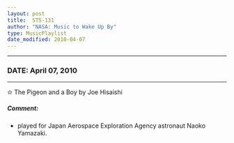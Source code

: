 ```yaml
---
layout: post
title:  STS-131
author: "NASA: Music to Wake Up By"
type: MusicPlaylist
date_modified: 2010-04-07
---
```


----
### DATE: April 07, 2010
----
✫ The Pigeon and a Boy by Joe Hisaishi

##### Comment:
* played for Japan Aerospace Exploration Agency astronaut Naoko Yamazaki.
